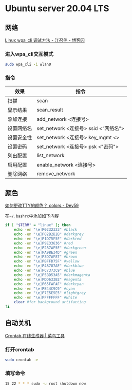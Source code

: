 # Ubuntu server 20.04 LTS

## 网络

[Linux wpa_cli 调试方法 - 江召伟 - 博客园](https://www.cnblogs.com/jiangzhaowei/p/8256920.html)

### 进入wpa_cli交互模式

```bash
sudo wpa_cli -i wlan0
```

### 指令

| 效果    | 指令                             |
| ----- | ------------------------------ |
| 扫描    | scan                           |
| 显示结果  | scan_result                    |
| 添加连接  | add_network <连接号>              |
| 设置网络名 | set_network <连接号> ssid <“网络名”> |
| 设置安全性 | set_network <连接号> key_mgmt <>  |
| 设置密码  | set_network <连接号> psk <"密码">   |
| 列出配置  | list_network                   |
| 启用配置  | enable_network <连接号>           |
| 删除网络  | remove_network                 |

## 颜色

[如何更改TTY的颜色？ colors - Dev59](https://dev59.com/askubuntu/r0PXs4cB2Jgan1zndAj4)

在`~/.bashrc`中添加如下内容

```bash
if [ "$TERM" = "linux" ]; then
    echo -en "\e]P0232323" #black
    echo -en "\e]P82B2B2B" #darkgrey
    echo -en "\e]P1D75F5F" #darkred
    echo -en "\e]P9E33636" #red
    echo -en "\e]P287AF5F" #darkgreen
    echo -en "\e]PA98E34D" #green
    echo -en "\e]P3D7AF87" #brown
    echo -en "\e]PBFFD75F" #yellow
    echo -en "\e]P48787AF" #darkblue
    echo -en "\e]PC7373C9" #blue
    echo -en "\e]P5BD53A5" #darkmagenta
    echo -en "\e]PDD633B2" #magenta
    echo -en "\e]P65FAFAF" #darkcyan
    echo -en "\e]PE44C9C9" #cyan
    echo -en "\e]P7E5E5E5" #lightgrey
    echo -en "\e]PFFFFFFF" #white
    clear #for background artifacting
fi
```

## 自动关机

[Crontab 在线生成器 | 菜鸟工具](https://www.jyshare.com/front-end/9444/)

### 打开crontab

```bash
sudo crontab -e
```

### 填写命令

```bash
15 22 * * * sudo -u root shutdown now
```
